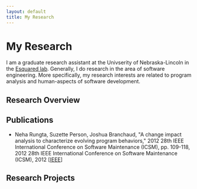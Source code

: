 ```yaml
---
layout: default
title: My Research
---
```


# My Research

I am a graduate research assistant at the Univserity of Nebraska-Lincoln in
the [Esquared lab](http://e2.unl.edu). Generally, I do research in the area
of software engineering. More specifically, my research interests are
related to program analysis and human-aspects of software development.

## Research Overview



## Publications

- Neha Rungta, Suzette Person, Joshua Branchaud, "A change impact analysis
  to characterize evolving program behaviors," 2012 28th IEEE International
  Conference on Software Maintenance (ICSM), pp. 109-118, 2012 28th IEEE
  International Conference on Software Maintenance (ICSM), 2012
  \[[IEEE](http://www.computer.org/csdl/proceedings/icsm/2012/2313/00/06405261-abs.html)\]

## Research Projects


